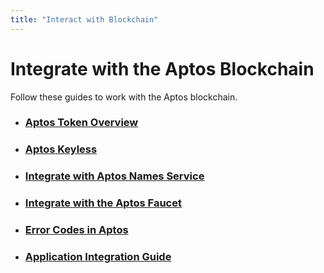 ```yaml
---
title: "Interact with Blockchain"
---
```


# Integrate with the Aptos Blockchain

Follow these guides to work with the Aptos blockchain.

- ### [Aptos Token Overview](../guides/nfts/aptos-token-overview.md)
- ### [Aptos Keyless](../keyless/index.md)
- ### [Integrate with Aptos Names Service](aptos-name-service-connector.md)
- ### [Integrate with the Aptos Faucet](../guides/system-integrators-guide.md#integrating-with-the-faucet)
- ### [Error Codes in Aptos](../reference/error-codes.md)
- ### [Application Integration Guide](../guides/system-integrators-guide.md)
